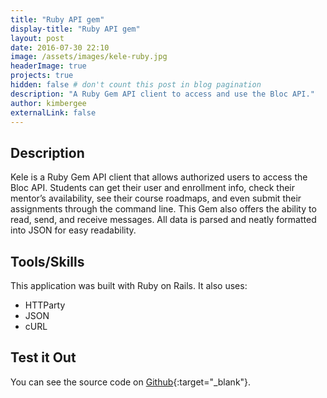 ```yaml
---
title: "Ruby API gem"
display-title: "Ruby API gem"
layout: post
date: 2016-07-30 22:10
image: /assets/images/kele-ruby.jpg
headerImage: true
projects: true
hidden: false # don't count this post in blog pagination
description: "A Ruby Gem API client to access and use the Bloc API."
author: kimbergee
externalLink: false
---
```


## Description

Kele is a Ruby Gem API client that allows authorized users to access the Bloc API. Students can get their user and enrollment info, check their mentor’s availability, see their course roadmaps, and even submit their assignments through the command line. This Gem also offers the ability to read, send, and receive messages. All data is parsed and neatly formatted into JSON for easy readability.

## Tools/Skills
This application was built with Ruby on Rails. It also uses:

* HTTParty
* JSON
* cURL

## Test it Out

You can see the source code on [Github](https://github.com/kimbergee/kele){:target="_blank"}.
